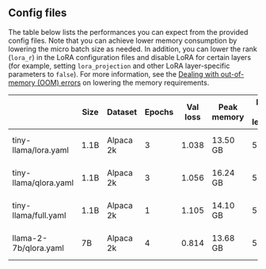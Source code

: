 ## Config files

The table below lists the performances you can expect from the provided config files. Note that you can achieve lower memory consumption by lowering the micro batch size as needed. In addition, you can lower the rank (`lora_r`) in the LoRA configuration files and disable LoRA for certain layers (for example, setting `lora_projection` and other LoRA layer-specific parameters to `false`). 
For more information, see the [Dealing with out-of-memory (OOM) errors](../../tutorials/oom.md) on lowering the memory requirements.

|                       | Size | Dataset   | Epochs | Val loss | Peak memory | Max seq length | Micro batch size | Precision | Training runtime |
| --------------------- | ---- | --------- | ------ | -------- | ----------- | -------------- | ---------------- | --------- | ---------------- |
| tiny-llama/lora.yaml  | 1.1B | Alpaca 2k | 3      | 1.038    | 13.50 GB    | 512            | 8                | bfloat16  | 8.06 min (A10G)  |
| tiny-llama/qlora.yaml | 1.1B | Alpaca 2k | 3      | 1.056    | 16.24 GB    | 512            | 8                | bfloat16  | 8.74 min (A10G)  |
| tiny-llama/full.yaml  | 1.1B | Alpaca 2k | 1      | 1.105    | 14.10 GB    | 512            | 4                | bfloat16  | 2.59 min (A10G)  |
| llama-2-7b/qlora.yaml | 7B   | Alpaca 2k | 4      | 0.814    | 13.68 GB    | 512            | 2                | bfloat16  | 45.68 min (A10G) |
